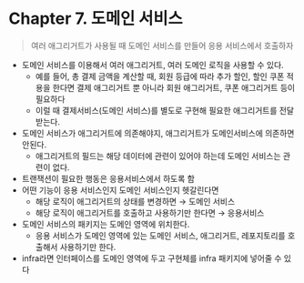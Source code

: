 # Chapter 7. 도메인 서비스

> 여러 애그리거트가 사용될 때 도메인 서비스를 만들어 응용 서비스에서 호출하자

- 도메인 서비스를 이용해서 여러 애그리거트, 여러 도메인 로직을 사용할 수 있다.
    - 예를 들어, 총 결제 금액을 계산할 때, 회원 등급에 따라 추가 할인, 할인 쿠폰 적용을 한다면 결제 애그리거트 뿐 아니라 회원 애그리거트, 쿠폰 애그리거트 등이 필요하다
    - 이럴 때 결제서비스(도메인 서비스)를 별도로 구현해 필요한 애그리거트를 전달받는다.
- 도메인 서비스가 애그리거트에 의존해야지, 애그리거트가 도메인서비스에 의존하면 안된다.
    - 애그리거트의 필드는 해당 데이터에 관련이 있어야 하는데 도메인 서비스는 관련이 없다.
- 트랜잭션이 필요한 행동은 응용서비스에서 하도록 함
- 어떤 기능이 응용 서비스인지 도메인 서비스인지 헷갈린다면
    - 해당 로직이 애그리거트의 상태를 변경하면 → 도메인 서비스
    - 해당 로직이 애그리거트를 호출하고 사용하기만 한다면 → 응용서비스
- 도메인 서비스의 패키지는 도메인 영역에 위치한다.
    - 응용 서비스가 도메인 영역에 있는 도메인 서비스, 애그리거트, 레포지토리를 호출해서 사용하기만 한다.
- infra라면 인터페이스를 도메인 영역에 두고 구현체를 infra 패키지에 넣어줄 수 있다

